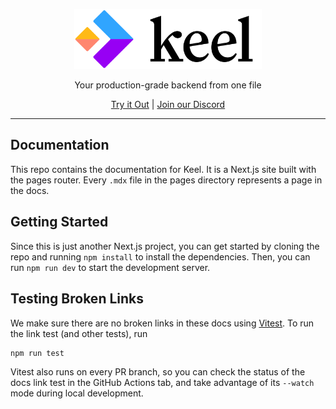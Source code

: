 <p align="center">
  <a href="https://keel.so/">
    <img alt="Keel" src="static/keel.svg" width="300" />
  </a>
</p>

  <p align="center">Your production-grade backend from one file<p>

<p align="center">
   <a href="https://keel.so">Try it Out</a> | <a href="https://keel.so/discord">Join our Discord</a>
</p>

---

## Documentation

This repo contains the documentation for Keel. It is a Next.js site built with the pages router. Every `.mdx` file in the pages directory represents a page in the docs.

## Getting Started

Since this is just another Next.js project, you can get started by cloning the repo and running `npm install` to install the dependencies. Then, you can run `npm run dev` to start the development server.

## Testing Broken Links

We make sure there are no broken links in these docs using [Vitest](https://vitest.dev). To run the link test (and other tests), run

```bash
npm run test
```

Vitest also runs on every PR branch, so you can check the status of the docs link test in the GitHub Actions tab, and take advantage of its `--watch` mode during local development.
